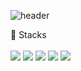 ![header](https://capsule-render.vercel.app/api?type=cylinder&color=000000&height=100&section=header&text=MyGithub&fontColor=ffffff&fontSize=50&animation=fadeIn&fontAlignY=55)

<span class="emoji">💪</span> Stacks
<br>
<br>
<img src="https://img.shields.io/badge/Android-3DDC84?style=flat-square&logo=Android&logoColor=white"/>
<img src="https://img.shields.io/badge/Kotlin-7F52FF?style=flat-squaree&logo=firebase&logoColor=white">
<img src="https://img.shields.io/badge/firebase-FFCA28?style=flat-square&logo=firebase&logoColor=white">
<img src="https://img.shields.io/badge/github-181717?style=flat-square&logo=github&logoColor=white">
<img src="https://img.shields.io/badge/git-F05032?style=flat-square&logo=git&logoColor=white">
